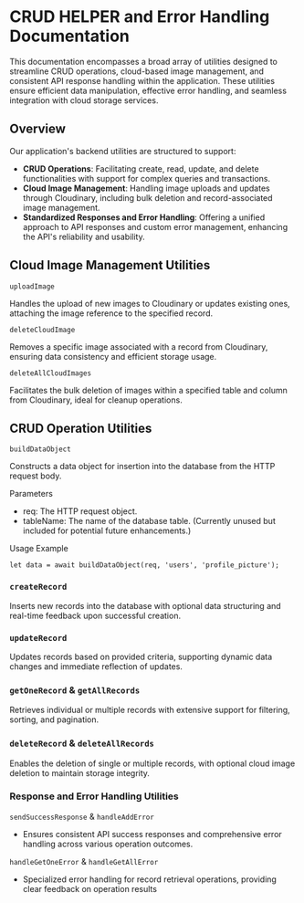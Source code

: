 # __CRUD HELPER and Error Handling Documentation__
This documentation encompasses a broad array of utilities designed to streamline CRUD operations, cloud-based image management, and consistent API response handling within the application. These utilities ensure efficient data manipulation, effective error handling, and seamless integration with cloud storage services.

## Overview

Our application's backend utilities are structured to support:

- __CRUD Operations__: Facilitating create, read, update, and delete functionalities with support for complex queries and transactions.
- __Cloud Image Management__: Handling image uploads and updates through Cloudinary, including bulk deletion and record-associated image management.
- __Standardized Responses and Error Handling__: Offering a unified approach to API responses and custom error management, enhancing the API's reliability and usability.


## Cloud Image Management Utilities

`uploadImage`

Handles the upload of new images to Cloudinary or updates existing ones, attaching the image reference to the specified record.

`deleteCloudImage`

Removes a specific image associated with a record from Cloudinary, ensuring data consistency and efficient storage usage.

`deleteAllCloudImages`

Facilitates the bulk deletion of images within a specified table and column from Cloudinary, ideal for cleanup operations.


## CRUD Operation Utilities
`buildDataObject`

Constructs a data object for insertion into the database from the HTTP request body.

Parameters

- req: The HTTP request object.
- tableName: The name of the database table. (Currently unused but included for potential future enhancements.)

Usage Example

```
let data = await buildDataObject(req, 'users', 'profile_picture');
```

### `createRecord`

Inserts new records into the database with optional data structuring and real-time feedback upon successful creation.

### `updateRecord`

Updates records based on provided criteria, supporting dynamic data changes and immediate reflection of updates.

### `getOneRecord` & `getAllRecords`

Retrieves individual or multiple records with extensive support for filtering, sorting, and pagination.

### `deleteRecord` & `deleteAllRecords`

Enables the deletion of single or multiple records, with optional cloud image deletion to maintain storage integrity.

### Response and Error Handling Utilities

`sendSuccessResponse` & `handleAddError`

- Ensures consistent API success responses and comprehensive error handling across various operation outcomes.

`handleGetOneError` & `handleGetAllError`

- Specialized error handling for record retrieval operations, providing clear feedback on operation results
